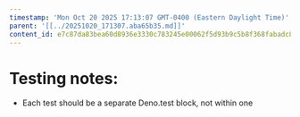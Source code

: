 ```yaml
---
timestamp: 'Mon Oct 20 2025 17:13:07 GMT-0400 (Eastern Daylight Time)'
parent: '[[../20251020_171307.aba65b35.md]]'
content_id: e7c87da83bea60d8936e3330c783245e00062f5d93b9c5b8f368fabadc8bf4ca
---
```


# Testing notes:

* Each test should be a separate Deno.test block, not within one
